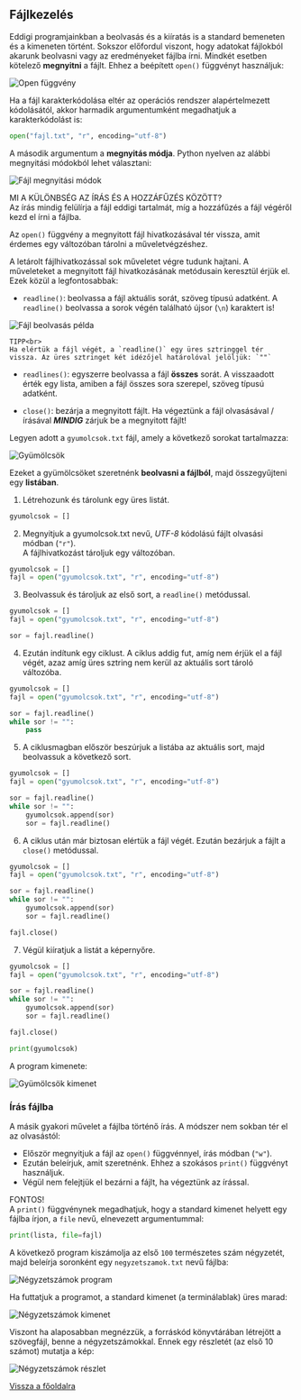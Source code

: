 ## Fájlkezelés

Eddigi programjainkban a beolvasás és a kiíratás is a standard bemeneten és a kimeneten történt. Sokszor előfordul viszont, hogy adatokat fájlokból akarunk beolvasni vagy az eredményeket fájlba írni. Mindkét esetben kötelező **megnyitni** a fájlt. Ehhez a beépített `open()` függvényt használjuk:

![Open függvény](open_fuggveny.png "Open függvény")

Ha a fájl karakterkódolása eltér az operációs rendszer alapértelmezett kódolásától, akkor harmadik argumentumként megadhatjuk a karakterkódolást is:

```python
open("fajl.txt", "r", encoding="utf-8")
```

A második argumentum a **megnyitás módja**. Python nyelven az alábbi megnyitási módokból lehet választani:

![Fájl megnyitási módok](fajl_megnyitasi_modok.png "Fájl megnyitási módok")

MI A KÜLÖNBSÉG AZ ÍRÁS ÉS A HOZZÁFŰZÉS KÖZÖTT?<br>
Az írás mindig felülírja a fájl eddigi tartalmát, míg a hozzáfűzés a fájl végéről kezd el írni a fájlba.

Az `open()` függvény a megnyitott fájl hivatkozásával tér vissza, amit érdemes egy változóban tárolni a műveletvégzéshez.

A letárolt fájlhivatkozással sok műveletet végre tudunk hajtani. A műveleteket a megnyitott fájl hivatkozásának metódusain keresztül érjük el. Ezek közül a legfontosabbak:

- `readline()`: beolvassa a fájl aktuális sorát, szöveg típusú adatként. A `readline()` beolvassa a sorok végén található újsor (`\n`) karaktert is!

![Fájl beolvasás példa](fajl_beolvasas_pelda.png "Fájl beolvasás példa")

    TIPP<br>
    Ha elértük a fájl végét, a `readline()` egy üres sztringgel tér vissza. Az üres sztringet két idézőjel határolóval jelöljük: `""`

- `readlines()`: egyszerre beolvassa a fájl **összes** sorát. A visszaadott érték egy lista, amiben a fájl összes sora szerepel, szöveg típusú adatként.

- `close()`: bezárja a megnyitott fájlt. Ha végeztünk a fájl olvasásával / írásával ***MINDIG*** zárjuk be a megnyitott fájlt!

Legyen adott a `gyumolcsok.txt` fájl, amely a következő sorokat tartalmazza:

![Gyümölcsök](gyumolcsok.png "Gyümölcsök")

Ezeket a gyümölcsöket szeretnénk **beolvasni a fájlból**, majd összegyűjteni egy **listában**.

1. Létrehozunk és tárolunk egy üres listát.
```python
gyumolcsok = []
```

2. Megnyitjuk a gyumolcsok.txt nevű, *UTF-8* kódolású fájlt olvasási módban (`"r"`).<br> A fájlhivatkozást tároljuk egy változóban.
```python
gyumolcsok = []
fajl = open("gyumolcsok.txt", "r", encoding="utf-8")
```

3. Beolvassuk és tároljuk az első sort, a `readline()` metódussal.
```python
gyumolcsok = []
fajl = open("gyumolcsok.txt", "r", encoding="utf-8")

sor = fajl.readline()
```

4. Ezután indítunk egy ciklust. A ciklus addig fut, amíg nem érjük el a fájl végét, azaz amíg üres sztring nem kerül az aktuális sort tároló változóba.
```python
gyumolcsok = []
fajl = open("gyumolcsok.txt", "r", encoding="utf-8")

sor = fajl.readline()
while sor != "":
    pass
```

5. A ciklusmagban először beszúrjuk a listába az aktuális sort, majd beolvassuk a következő sort.
```python
gyumolcsok = []
fajl = open("gyumolcsok.txt", "r", encoding="utf-8")

sor = fajl.readline()
while sor != "":
    gyumolcsok.append(sor)
    sor = fajl.readline()
```

6. A ciklus után már biztosan elértük a fájl végét. Ezután bezárjuk a fájlt a `close()` metódussal.
```python
gyumolcsok = []
fajl = open("gyumolcsok.txt", "r", encoding="utf-8")

sor = fajl.readline()
while sor != "":
    gyumolcsok.append(sor)
    sor = fajl.readline()

fajl.close()
```

7. Végül kiíratjuk a listát a képernyőre.
```python
gyumolcsok = []
fajl = open("gyumolcsok.txt", "r", encoding="utf-8")

sor = fajl.readline()
while sor != "":
    gyumolcsok.append(sor)
    sor = fajl.readline()

fajl.close()

print(gyumolcsok)
```

A program kimenete:

![Gyümölcsök kimenet](gyumolcsok_output.png "Gyümölcsök kimenet")

### Írás fájlba

A másik gyakori művelet a fájlba történő írás. A módszer nem sokban tér el az olvasástól:
- Először megnyitjuk a fájl az `open()` függvénnyel, írás módban (`"w"`).
- Ezután beleírjuk, amit szeretnénk. Ehhez a szokásos `print()` függvényt használjuk.
- Végül nem felejtjük el bezárni a fájlt, ha végeztünk az írással.

FONTOS!<br>
A `print()` függvénynek megadhatjuk, hogy a standard kimenet helyett egy fájlba írjon, a `file` nevű, elnevezett argumentummal:

```python
print(lista, file=fajl)
```

A következő program kiszámolja az első `100` természetes szám négyzetét, majd beleírja soronként egy `negyzetszamok.txt` nevű fájlba:

![Négyzetszámok program](negyzetszamok_program.png "Négyzetszámok program")

Ha futtatjuk a programot, a standard kimenet (a terminálablak) üres marad:

![Négyzetszámok kimenet](negyzetszamok_output.png "Négyzetszámok kimenet")

Viszont ha alaposabban megnézzük, a forráskód könyvtárában létrejött a szövegfájl, benne a négyzetszámokkal. Ennek egy részletét (az első 10 számot) mutatja a kép:

![Négyzetszámok részlet](negyzetszamok_reszlet.png "Négyzetszámok részlet")

[Vissza a főoldalra](../README.md)